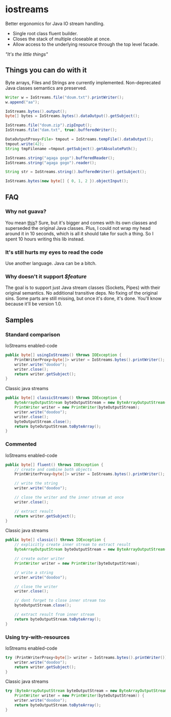 # iostreams
Better ergonomics for Java IO stream handling. 
* Single root class fluent builder. 
* Closes the stack of multiple closeable at once. 
* Allow access to the underlying resource through the top level facade.  

_"It's the little things"_

## Things you can do with it

Byte arrays, Files and Strings are currently implemented. Non-deprecated Java classes semantics are preserved. 

```java
Writer w = IoStreams.file("doum.txt").printWriter();
w.append("aa");

IoStreams.bytes().output();
byte[] bytes = IoStreams.bytes().dataOutput().getSubject();     

IoStreams.file("doum.zip").zipInput();
IoStreams.file("dam.txt", true).bufferedWriter();

DataOutputProxy<File> tmpout = IoStreams.tempFile().dataOutput();
tmpout.write(42);
String tmpFilename =tmpout.getSubject().getAbsolutePath();

IoStreams.string("agaga gogo").bufferedReader();
IoStreams.string("agaga gogo").reader();

String str = IoStreams.string().bufferedWriter().getSubject();

IoStreams.bytes(new byte[] { 0, 1, 2 }).objectInput();
```

## FAQ
### Why not guava?
You mean [this](https://github.com/google/guava/wiki/IOExplained)?
Sure, but it's bigger and comes with its own classes and superseded the original Java classes.
Plus, I could not wrap my head around it in 10 seconds, which is all it should take for such a thing. So I spent 10 hours writing this lib instead.

### It's still hurts my eyes to read the code
Use another language. Java can be a bitch. 

### Why doesn't it support _$feature_
The goal is to support just Java stream classes (Sockets, Pipes) with their original semantics. No additional transitive deps. No fixing of the original sins. Some parts are still missing, but once it's done, it's done. You'll know because it'll be version 1.0.   

## Samples

### Standard comparison

IoStreams enabled-code 
```java
public byte[] usingIoStreams() throws IOException {
    PrintWriterProxy<byte[]> writer = IoStreams.bytes().printWriter();
    writer.write("doodoo");
    writer.close();
    return writer.getSubject();
}
```
  
Classic java streams 
```java
public byte[] classicStreams() throws IOException {
    ByteArrayOutputStream byteOutputStream = new ByteArrayOutputStream();
    PrintWriter writer = new PrintWriter(byteOutputStream);
    writer.write("doodoo");
    writer.close();
    byteOutputStream.close();
    return byteOutputStream.toByteArray();
}
```

### Commented
IoStreams enabled-code 
```java
public byte[] fluent() throws IOException {
    // create and combine both objects
    PrintWriterProxy<byte[]> writer = IoStreams.bytes().printWriter();

    // write the string
    writer.write("doodoo");

    // close the writer and the inner stream at once
    writer.close();

    // extract result
    return writer.getSubject();
}
```
  
Classic java streams 
```java
public byte[] classic() throws IOException {
    // explicitly create inner stream to extract result
    ByteArrayOutputStream byteOutputStream = new ByteArrayOutputStream();

    // create outer writer
    PrintWriter writer = new PrintWriter(byteOutputStream);

    // write a string
    writer.write("doodoo");

    // close the writer
    writer.close();

    // dont forget to close inner stream too
    byteOutputStream.close();

    // extract result from inner stream
    return byteOutputStream.toByteArray();
}
```

### Using try-with-resources
IoStreams enabled-code 
```java
try (PrintWriterProxy<byte[]> writer = IoStreams.bytes().printWriter()) {
    writer.write("doodoo");
    return writer.getSubject();
}
```
  
Classic java streams 
```java
try (ByteArrayOutputStream byteOutputStream = new ByteArrayOutputStream();
    PrintWriter writer = new PrintWriter(byteOutputStream)) {
    writer.write("doodoo");
    return byteOutputStream.toByteArray();
}
```
